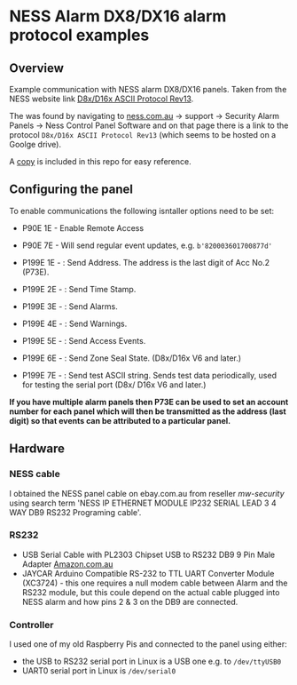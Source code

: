 # NESS Alarm DX8/DX16 alarm protocol examples

## Overview

Example communication with NESS alarm DX8/DX16 panels. Taken from the NESS website link [D8x/D16x ASCII Protocol Rev13](https://drive.google.com/file/d/1vl8Gs1GY-gKAPSiU8yjCzrgQxm8ybhQh/view?usp=sharing).

The was found by navigating to [ness.com.au](https://ness.com.au) -> support -> Security Alarm Panels -> Ness Control Panel Software and on that page there is a link to the protocol `D8x/D16x ASCII Protocol Rev13` (which seems to be hosted on a Goolge drive).

A [copy](./Ness_D8-D16_ASCII_protocol_rev13.pdf) is included in this repo for easy reference.

## Configuring the panel

To enable communications the following isntaller options need to be set:

- P90E 1E - Enable Remote Access
- P90E 7E - Will send regular event updates, e.g. `b'820003601700877d'`

- P199E 1E - : Send Address. The address is the last digit of Acc No.2 (P73E).
- P199E 2E - : Send Time Stamp.

- P199E 3E - : Send Alarms.

- P199E 4E - : Send Warnings.

- P199E 5E - : Send Access Events.

- P199E 6E - : Send Zone Seal State. (D8x/D16x V6 and later.)

- P199E 7E - : Send test ASCII string. Sends test data periodically, used for testing the serial port (D8x/
D16x V6 and later.)

**If you have multiple alarm panels then P73E can be used to set an account number for each panel which will then be transmitted as the address (last digit) so that events can be attributed to a particular panel.**

## Hardware

### NESS cable

I obtained the NESS panel cable on ebay.com.au from reseller *mw-security* using search term 'NESS IP ETHERNET MODULE IP232 SERIAL LEAD 3 4 WAY DB9 RS232 Programing cable'.

### RS232

- USB Serial Cable with PL2303 Chipset USB to RS232 DB9 9 Pin Male Adapter [Amazon.com.au](https://amazon.com.au)
- JAYCAR Arduino Compatible RS-232 to TTL UART Converter Module (XC3724) - this one requires a null modem cable between Alarm and the RS232 module, but this coule depend on the actual cable plugged into NESS alarm and how pins 2 & 3 on the DB9 are connected.

### Controller

I used one of my old Raspberry Pis and connected to the panel using either:

- the USB to RS232 serial port in Linux is a USB one e.g. to `/dev/ttyUSB0`
- UART0 serial port in Linux is `/dev/serial0`

